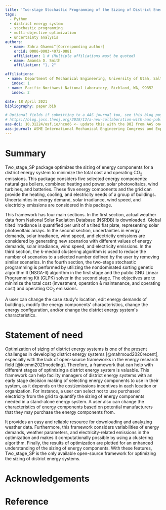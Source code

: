 ```yaml
---
title: 'Two-stage Stochastic Programming of the Sizing of District Energy Systems'
tags:
  - Python
  - district energy system
  - stochastic programming
  - multi-objective optimization
  - uncertainty analysis
authors:
  - name: Zahra Ghaemi^[Corresponding author]
    orcid: 0000-0003-4072-0881
    affiliation: 1 # (Multiple affiliations must be quoted)
  - name: Amanda D. Smith
    affiliation: "1, 2"

affiliations:
 - name: Department of Mechanical Engineering, University of Utah, Salt Lake City, UT 84112
   index: 1
 - name: Pacific Northwest National Laboratory, Richland, WA, 99352
   index: 2

date: 18 April 2021
bibliography: paper.bib

# Optional fields if submitting to a AAS journal too, see this blog post:
# https://blog.joss.theoj.org/2018/12/a-new-collaboration-with-aas-publishing
aas-doi: 10.31224/osf.io/hcnd6 <- update this with the DOI from AAS once you know it.
aas-journal: ASME International Mechanical Engineering Congress and Exposition
---
```


# Summary
Two_stage_SP package optimizes the sizing of energy components for a district energy system to minimize the total cost and operating  CO<sub>2</sub>  emissions. This package considers five selected energy components: natural gas boilers, combined heating and power, solar photovoltaics, wind turbines, and batteries. These five energy components and the grid can provide the heating, cooling, and electricity needs of a group of buildings. Uncertainties in energy demand, solar irradiance, wind speed, and electricity emissions are considered in this package.

This framework has four main sections. In the first section, actual weather data from National Solar Radiation Database (NSRDB) is downloaded. Global tilted irradiance is quantified per unit of a tilted flat plate, representing solar photovoltaic arrays. In the second section, uncertainties in energy demands, solar irradiance, wind speed, and electricity emissions are considered by generating new scenarios with different values of energy demands, solar irradiance, wind speed, and electricity emissions. In the third section, the k-medoid clustering algorithm is used to reduce the number of scenarios to a selected number defined by the user by removing similar scenarios. In the fourth section, the two-stage stochastic programming is performed by utilizing the nondominated sorting genetic algorithm II (NSGA-II) algorithm in the first stage and the public GNU Linear Programming Kit (GLPK) solver in the second stage. The objectives are to minimize the total cost (investment, operation & maintenance, and operating cost) and operating CO<sub>2</sub> emissions.

A user can change the case study's location, edit energy demands of buildings, modify the energy components' characteristics, change the energy configuration, and/or change the district energy system's characteristics. 

# Statement of need
Optimization of sizing of district energy systems is one of the present challenges in developing district energy systems [@mahmoud2020recent], especially with the lack of open-source frameworks in the energy research field [@klemm2021modeling]. Therefore, a framework that can help with different stages of optimizing a district energy system is valuable. This framework can help facility managers of district energy systems with an early stage decision making of selecting energy components to use in their system, as it depends on the cost/emissions incentives in each location or organization. For instance, a user can select not to use purchased electricity from the grid to quantify the sizing of energy components needed in a stand-alone energy system. A user also can change the characteristics of energy components based on potential manufacturers that they may purchase the energy components from. 

It provides an easy and reliable resource for downloading and analyzing weather data. Furthermore, this framework considers variabilities of energy demands, weather parameters, and electricity-related emissions in the optimization and makes it computationally possible by using a clustering algorithm. Finally, the results of optimization are plotted for an enhanced understanding of the sizing of energy components. With these features, Two_stage_SP is the only available open-source framework for optimizing the sizing of district energy systems.






# Acknowledgements


# Reference
